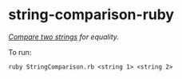 # string-comparison-ruby

*[Compare two strings](http://rosettacode.org/wiki/String_comparison) for equality.*

To run:
```
ruby StringComparison.rb <string 1> <string 2>
```